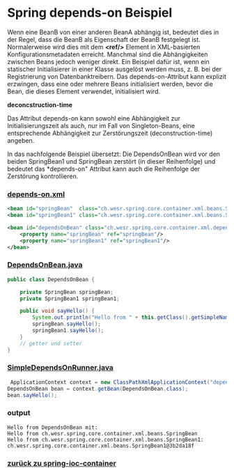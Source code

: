 # Spring depends-on Beispiel

Wenn eine BeanB von einer anderen BeanA abhängig ist, bedeutet dies in der Regel, dass die BeanB als Eigenschaft der BeanB festgelegt ist. 
Normalerweise wird dies mit dem **\<ref/>** Element in XML-basierten Konfigurationsmetadaten erreicht. 
Manchmal sind die Abhängigkeiten zwischen Beans jedoch weniger direkt. Ein Beispiel dafür ist, 
wenn ein statischer Initialisierer in einer Klasse ausgelöst werden muss, z. B. bei der Registrierung von Datenbanktreibern.
Das depends-on-Attribut kann explizit erzwingen, dass eine oder mehrere Beans initialisiert werden, bevor die Bean, 
die dieses Element verwendet, initialisiert wird. 


**deconcstruction-time**

Das Attribut depends-on kann sowohl eine Abhängigkeit zur Initialisierungszeit als auch, nur im Fall von Singleton-Beans, 
eine entsprechende Abhängigkeit zur Zerstörungszeit (deconstruction-time) angeben.

In das nachfolgende Beispiel übersetzt: 
Die DependsOnBean wird vor den beiden SpringBean1 und SpringBean zerstört (in dieser Reihenfolge) und bedeutet das *depends-on" Attribut kann auch die Reihenfolge der Zerstörung kontrollieren.


### [depends-on.xml](../../../src/main/resources/dependencies/dependson/depends-on.xml)
```xml
<bean id="springBean"  class="ch.wesr.spring.core.container.xml.beans.SpringBean"/>
<bean id="springBean1" class="ch.wesr.spring.core.container.xml.beans.SpringBean1"/>

<bean id="dependsOnBean" class="ch.wesr.spring.core.container.xml.dependencyinjection.dependson.DependsOnBean" depends-on="springBean,springBean1">
    <property name="springBean" ref="springBean"/>
    <property name="springBean1" ref="springBean1"/>
</bean>
```
### [DependsOnBean.java](../../../src/main/java/ch/wesr/spring/core/container/xml/dependencyinjection/dependson/DependsOnBean.java)
````java
public class DependsOnBean {

    private SpringBean springBean;
    private SpringBean1 springBean1;

    public void sayHello() {
        System.out.println("Hello from " + this.getClass().getSimpleName() + " mit: ");
        springBean.sayHello();
        springBean1.sayHello();
    }
    // getter und setter
}
````

### [SimpleDependsOnRunner.java](../../../src/main/java/ch/wesr/spring/core/container/xml/dependencyinjection/dependson/SimpleDependsOnRunner.java)
````java
 ApplicationContext context = new ClassPathXmlApplicationContext("dependencies/dependson/depends-on.xml");
DependsOnBean bean = context.getBean(DependsOnBean.class);
bean.sayHello();
````

### output
````text
Hello from DependsOnBean mit: 
Hello from ch.wesr.spring.core.container.xml.beans.SpringBean
Hello from ch.wesr.spring.core.container.xml.beans.SpringBean1: ch.wesr.spring.core.container.xml.beans.SpringBean1@3b2da18f
````

### [zurück zu spring-ioc-container](../../../spring-ioc-container.md)
